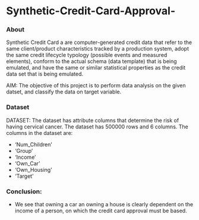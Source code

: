 # Synthetic-Credit-Card-Approval-
### About
   Synthetic Credit Card a are computer-generated credit data that refer to the same client/product characteristics tracked by a production system, adopt the same credit lifecycle typology (possible events and measured elements), conform to the actual schema (data template) that is being emulated, and have the same or similar statistical properties as the credit data set that is being emulated. 

AIM:
   The objective of this project is to perform data analysis on the given datset, and classify the data on target variable.
   
### Dataset
 DATASET:
 The dataset has attribute columns that determine the risk of having cervical cancer. The dataset has 500000 rows and 6 columns.
 The columns in the dataset are:
  * ‘Num_Children’
  * ‘Group’
  * ‘Income’
  * ‘Own_Car’
  * ‘Own_Housing’ 
  * ‘Target’

### Conclusion:
  * We see that owning a car an owning a house is clearly dependent on the income of a person, on which the credit card approval must be based.


             

